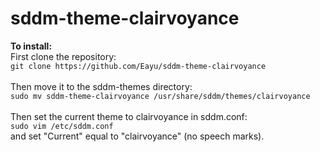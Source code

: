 # sddm-theme-clairvoyance

<b>To install:</b><br>
First clone the repository:<br>
```git clone https://github.com/Eayu/sddm-theme-clairvoyance```<br>    
Then move it to the sddm-themes directory:<br>
```sudo mv sddm-theme-clairvoyance /usr/share/sddm/themes/clairvoyance```<br><br>
Then set the current theme to clairvoyance in sddm.conf:<br>
```sudo vim /etc/sddm.conf```<br>
and set "Current" equal to "clairvoyance" (no speech marks).
